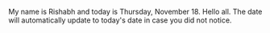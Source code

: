 My name is Rishabh and today is Thursday, November 18. Hello all. The date will automatically update to today's date in case you did not notice.
